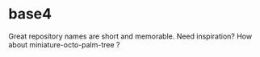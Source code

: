 # base4
Great repository names are short and memorable. Need inspiration? How about  miniature-octo-palm-tree ?
